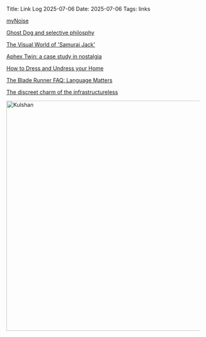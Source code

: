 Title: Link Log 2025-07-06
Date: 2025-07-06
Tags: links

[myNoise](https://mynoise.net/)

[Ghost Dog and selective philosphy](https://voussoir.net/writing/ghost_dog_selective_philosophy)

[The Visual World of 'Samurai Jack'](https://animationobsessive.substack.com/p/the-visual-world-of-samurai-jack)

[Aphex Twin: a case study in nostalgia](https://www.youtube.com/watch?v=6D7dM6u53Us)

[How to Dress and Undress your Home](https://solar.lowtechmagazine.com/2025/06/dressing-and-undressing-the-home/)

[The Blade Runner FAQ: Language Matters](http://www.brmovie.com/FAQs/BR_FAQ_Language.htm)

[The discreet charm of the infrastructureless](https://blog.jgc.org/2025/06/the-discreet-charm-of-infrastructureless.html)

<a href="https://www.flickr.com/photos/pigmonkey/54638118013/in/dateposted/" title="Kulshan"><img src="https://live.staticflickr.com/65535/54638118013_128cc73681_c.jpg" width="800" height="600" alt="Kulshan"/></a>
